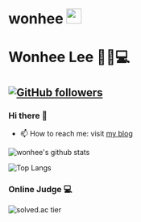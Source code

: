 # wonhee&nbsp;<img src="https://github.com/wonhee009/Kinetic27/blob/master/sans.gif" width="30px">

# Wonhee Lee 🙋‍♀️💻

[![GitHub followers](https://img.shields.io/github/followers/wonhee009?style=social)](https://github.com/wonhee009/?tab=follow)
---

### Hi there 👋

- 📫 How to reach me: visit [my blog](https://velog.io/@wonhee010)

![wonhee's github stats](https://github-readme-stats.vercel.app/api?username=wonhee009&show_icons=true)

<!--
**wonhee009/wonhee009** is a ✨ _special_ ✨ repository because its `README.md` (this file) appears on your GitHub profile.

Here are some ideas to get you started:

- 🔭 I’m currently working on ...
- 🌱 I’m currently learning ...
- 👯 I’m looking to collaborate on ...
- 🤔 I’m looking for help with ...
- 💬 Ask me about ...
- 📫 How to reach me: ...
- 😄 Pronouns: ...
- ⚡ Fun fact: ...
-->
![Top Langs](https://github-readme-stats.vercel.app/api/top-langs/?username=wonhee009)

### Online Judge 💻
![solved.ac tier](http://mazassumnida.wtf/api/generate_badge?boj=wonhee)

